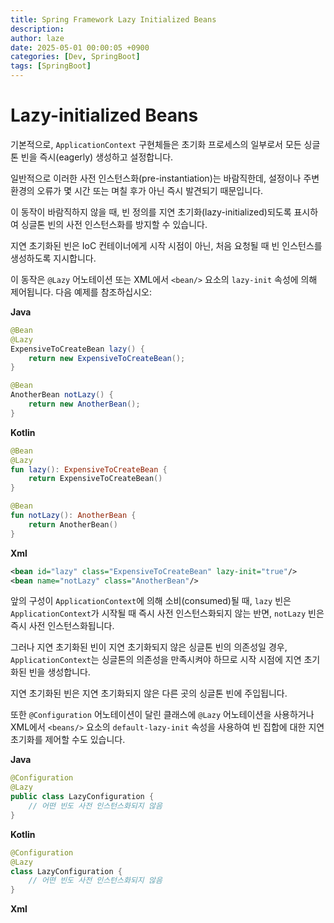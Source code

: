 ```yaml
---
title: Spring Framework Lazy Initialized Beans
description: 
author: laze
date: 2025-05-01 00:00:05 +0900
categories: [Dev, SpringBoot]
tags: [SpringBoot]
---
```

# **Lazy-initialized Beans**

기본적으로, `ApplicationContext` 구현체들은 초기화 프로세스의 일부로서 모든 싱글톤 빈을 즉시(eagerly) 생성하고 설정합니다.

일반적으로 이러한 사전 인스턴스화(pre-instantiation)는 바람직한데, 설정이나 주변 환경의 오류가 몇 시간 또는 며칠 후가 아닌 즉시 발견되기 때문입니다.

이 동작이 바람직하지 않을 때, 빈 정의를 지연 초기화(lazy-initialized)되도록 표시하여 싱글톤 빈의 사전 인스턴스화를 방지할 수 있습니다.

지연 초기화된 빈은 IoC 컨테이너에게 시작 시점이 아닌, 처음 요청될 때 빈 인스턴스를 생성하도록 지시합니다.

이 동작은 `@Lazy` 어노테이션 또는 XML에서 `<bean/>` 요소의 `lazy-init` 속성에 의해 제어됩니다. 다음 예제를 참조하십시오:

**Java**

```java
@Bean
@Lazy
ExpensiveToCreateBean lazy() {
	return new ExpensiveToCreateBean();
}

@Bean
AnotherBean notLazy() {
	return new AnotherBean();
}
```

**Kotlin**

```kotlin
@Bean
@Lazy
fun lazy(): ExpensiveToCreateBean {
    return ExpensiveToCreateBean()
}

@Bean
fun notLazy(): AnotherBean {
    return AnotherBean()
}
```

**Xml**

```xml
<bean id="lazy" class="ExpensiveToCreateBean" lazy-init="true"/>
<bean name="notLazy" class="AnotherBean"/>
```

앞의 구성이 `ApplicationContext`에 의해 소비(consumed)될 때, `lazy` 빈은 `ApplicationContext`가 시작될 때 즉시 사전 인스턴스화되지 않는 반면, `notLazy` 빈은 즉시 사전 인스턴스화됩니다.

그러나 지연 초기화된 빈이 지연 초기화되지 않은 싱글톤 빈의 의존성일 경우, `ApplicationContext`는 싱글톤의 의존성을 만족시켜야 하므로 시작 시점에 지연 초기화된 빈을 생성합니다.

지연 초기화된 빈은 지연 초기화되지 않은 다른 곳의 싱글톤 빈에 주입됩니다.

또한 `@Configuration` 어노테이션이 달린 클래스에 `@Lazy` 어노테이션을 사용하거나 XML에서 `<beans/>` 요소의 `default-lazy-init` 속성을 사용하여 빈 집합에 대한 지연 초기화를 제어할 수도 있습니다.

**Java**

```java
@Configuration
@Lazy
public class LazyConfiguration {
	// 어떤 빈도 사전 인스턴스화되지 않음
}

```

**Kotlin**

```kotlin
@Configuration
@Lazy
class LazyConfiguration {
    // 어떤 빈도 사전 인스턴스화되지 않음
}

```

**Xml**

